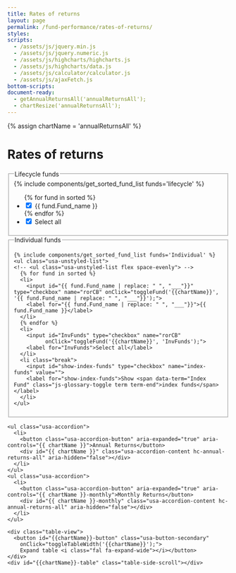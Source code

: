 ```yaml
---
title: Rates of returns
layout: page
permalink: /fund-performance/rates-of-returns/
styles:
scripts:
  - /assets/js/jquery.min.js
  - /assets/js/jquery.numeric.js
  - /assets/js/highcharts/highcharts.js
  - /assets/js/highcharts/data.js
  - /assets/js/calculator/calculator.js
  - /assets/js/ajaxFetch.js
bottom-scripts:
document-ready:
  - getAnnualReturnsAll('annualReturnsAll');
  - chartResize('annualReturnsAll');
---
```

{% assign chartName = 'annualReturnsAll' %}
# Rates of returns

<section class="fund-selection">
  <!-- LIFECYCLE FUNDS fieldset -->
  <fieldset class="usa-fieldset-inputs usa-sans lifecycle-funds">
    <legend>Lifecycle funds</legend>
    {% include components/get_sorted_fund_list funds='lifecycle' %}
    <ul class="usa-unstyled-list">
      {% for fund in sorted %}  
      <li>
        <input id="{{ fund.Fund_name | replace: " ", "___"}}" type="checkbox" name="rorCB"  checked
              onClick="toggleFund('{{chartName}}', '{{ fund.Fund_name | replace: " ", "___"}}');">
        <label for="{{ fund.Fund_name | replace: " ", "___"}}">{{ fund.Fund_name }}</label>
      </li>
      {% endfor %}
      <li>
        <input type="checkbox" name="rorCB" id="Lfunds" checked
              onClick="toggleFund('{{chartName}}', 'Lfunds');">
              <label for="Lfunds">Select all</label>
      </li>
    </ul>
  </fieldset>

  <!-- INDIVIDUAL FUNDS fieldset -->
  <fieldset class="usa-fieldset-inputs usa-sans individual-funds">
    <legend>Individual funds</legend>

    {% include components/get_sorted_fund_list funds='Individual' %}
    <ul class="usa-unstyled-list">
    <!-- <ul class="usa-unstyled-list flex space-evenly"> -->
      {% for fund in sorted %}    
      <li>
        <input id="{{ fund.Fund_name | replace: " ", "___"}}" type="checkbox" name="rorCB" onClick="toggleFund('{{chartName}}', '{{ fund.Fund_name | replace: " ", "___"}}');">
        <label for="{{ fund.Fund_name | replace: " ", "___"}}">{{ fund.Fund_name }}</label>
      </li>
      {% endfor %}
      <li>
        <input id="InvFunds" type="checkbox" name="rorCB"
              onClick="toggleFund('{{chartName}}', 'InvFunds');">
        <label for="InvFunds">Select all</label>
      </li>
      <li class="break">
        <input id="show-index-funds" type="checkbox" name="index-funds" value="">
        <label for="show-index-funds">Show <span data-term="Index Fund" class="js-glossary-toggle term term-end">index funds</span></label>
      </li>
    </ul>
  </fieldset>
</section>

<div id="{{chartName}}-div" class="usa-grid-full usa-layout-docs-main_content">
<div class="usa-width-one-whole" markdown="1">
  <section id="{{chartName}}-section" class="rates-of-returns">

    <ul class="usa-accordion">
      <li>
        <button class="usa-accordion-button" aria-expanded="true" aria-controls="{{ chartName }}">Annual Returns</button>
        <div id="{{ chartName }}" class="usa-accordion-content hc-annual-returns-all" aria-hidden="false"></div>
      </li>
    </ul>
    <ul class="usa-accordion">
      <li>
        <button class="usa-accordion-button" aria-expanded="true" aria-controls="{{ chartName }}-monthly">Monthly Returns</button>
        <div id="{{ chartName }}-monthly" class="usa-accordion-content hc-annual-returns-all" aria-hidden="false"></div>
      </li>
    </ul>

    <div class="table-view">
      <button id="{{chartName}}-button" class="usa-button-secondary"
        onClick="toggleTableWidth('{{chartName}}');">
        Expand table <i class="fal fa-expand-wide"></i></button>
    </div>
    <div id="{{chartName}}-table" class="table-side-scroll"></div>
  </section>

</div> <!-- END div.usa-width-one-whole -->
</div> <!-- END div.usa-grid-full -->
